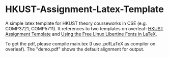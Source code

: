 # HKUST-Assignment-Latex-Template

A simple latex template for HKUST theory courseworks in CSE (e.g. COMP3721, COMP5711). It references to two templates on overleaf: [HKUST Assignment Template](https://www.overleaf.com/latex/templates/hkust-assignment-template/jvppndzfhdrj) and [Using the Free Linux Libertine Fonts in LaTeX](https://www.overleaf.com/latex/examples/using-the-free-linux-libertine-fonts-in-latex/rhcnysrwsjmn).

To get the pdf, please compile main.tex (I use .pdfLaTeX as compiler on overleaf). The "demo.pdf" shows the default alignment for output.
